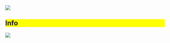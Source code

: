 <img src="https://capsule-render.vercel.app/api?type=waving&color=auto&height=300&section=header&text=안녕하세요%20KT%20Wiz%20프로젝트%202팀%20김부넷%20입니다!😁&fontSize=40" />

<div style="background-color: yellow;"><h2>Info</h2></div>

<img src="https://capsule-render.vercel.app/api?type=냀&color=#&height=높이&section=footer&text=텍스트&fontSize=텍스트크기" />
